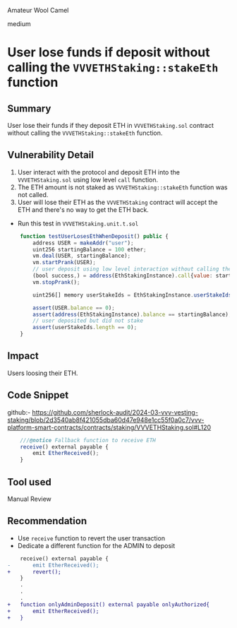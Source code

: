 Amateur Wool Camel

medium

# User lose funds if deposit without calling the `VVVETHStaking::stakeEth` function

## Summary

User lose their funds if they deposit ETH in `VVVETHStaking.sol` contract without calling the `VVVETHStaking::stakeEth` function.

## Vulnerability Detail

1. User interact with the protocol and deposit ETH into the `VVVETHStaking.sol` using low level `call` function.
2. The ETH amount is not staked as `VVVETHStaking::stakeEth` function was not called.
3. User will lose their ETH as the `VVVETHStaking` contract will accept the ETH and there's no way to get the ETH back.

- Run this test in `VVVETHStaking.unit.t.sol`

```javascript
    function testUserLosesEthWhenDeposit() public {
        address USER = makeAddr("user");
        uint256 startingBalance = 100 ether;
        vm.deal(USER, startingBalance);
        vm.startPrank(USER);
        // user deposit using low level interaction without calling the stakeEth function
        (bool success,) = address(EthStakingInstance).call{value: startingBalance}("");
        vm.stopPrank();

        uint256[] memory userStakeIds = EthStakingInstance.userStakeIds(USER);

        assert(USER.balance == 0);
        assert(address(EthStakingInstance).balance == startingBalance);
        // user deposited but did not stake
        assert(userStakeIds.length == 0);
    }
```

## Impact

Users loosing their ETH.

## Code Snippet

github:- https://github.com/sherlock-audit/2024-03-vvv-vesting-staking/blob/2d3540ab8f421055dba60d47e948e1cc55f0a0c7/vvv-platform-smart-contracts/contracts/staking/VVVETHStaking.sol#L120

```javascript
    ///@notice Fallback function to receive ETH
    receive() external payable {
        emit EtherReceived();
    }
```

## Tool used

Manual Review

## Recommendation

- Use `receive` function to revert the user transaction
- Dedicate a different function for the ADMIN to deposit

```diff
    receive() external payable {
-       emit EtherReceived();
+       revert();
    }
    .
    .
    .
+   function onlyAdminDeposit() external payable onlyAuthorized{
+       emit EtherReceived();
+   }
```